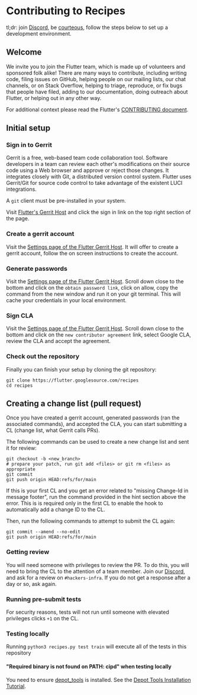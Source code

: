 Contributing to Recipes
=======================

tl;dr: join [Discord](https://github.com/flutter/flutter/wiki/Chat), be [courteous](https://github.com/flutter/flutter/blob/master/CODE_OF_CONDUCT.md),
follow the steps below to set up a development environment.

Welcome
-------

We invite you to join the Flutter team, which is made up of volunteers and sponsored folk alike!
There are many ways to contribute, including writing code, filing issues on GitHub, helping people
on our mailing lists, our chat channels, or on Stack Overflow, helping to triage, reproduce, or
fix bugs that people have filed, adding to our documentation,
doing outreach about Flutter, or helping out in any other way.

For additional context please read the Flutter's [CONTRIBUTING document](https://github.com/flutter/flutter/blob/master/CONTRIBUTING.md).

Initial setup
-------------

### Sign in to Gerrit

Gerrit is a free, web-based team code collaboration tool. Software developers in a team can review each other's
modifications on their source code using a Web browser and approve or reject those changes. It integrates closely
with Git, a distributed version control system. Flutter uses Gerrit/Git for source code control to take advantage
of the existent LUCI integrations.

A `git` client must be pre-installed in your system.

Visit [Flutter's Gerrit Host](https://flutter-review.googlesource.com/) and click the sign in link on the
top right section of the page.


### Create a gerrit account

Visit the [Settings page of the Flutter Gerrit Host](https://flutter-review.googlesource.com/settings/). It will
offer to create a gerrit account, follow the on screen instructions to create the account.


### Generate passwords

Visit the [Settings page of the Flutter Gerrit Host](https://flutter-review.googlesource.com/settings/). Scroll
down close to the bottom and click on the `obtain password link`, click on allow, copy the command from the new window
and run it on your git terminal. This will cache your credentials in your local environment.


### Sign CLA

Visit the [Settings page of the Flutter Gerrit Host](https://flutter-review.googlesource.com/settings/). Scroll down
close to the bottom and click on the `new contributor agreement` link, select Google CLA, review the CLA and accept the
agreement.


### Check out the repository

Finally you can finish your setup by cloning the git repository:

```
git clone https://flutter.googlesource.com/recipes
cd recipes
```

Creating a change list (pull request)
-------------------------------------

Once you have created a gerrit account, generated passwords (ran the associated commands), and accepted
the CLA, you can start submitting a CL (change list, what Gerrit calls PRs).

The following commands can be used to create a new change list and sent it for review:

```
git checkout -b <new_branch>
# prepare your patch, run git add <files> or git rm <files> as appropriate
git commit
git push origin HEAD:refs/for/main
```

If this is your first CL and you get an error related to  "missing Change-Id in message footer",
run the command provided in the hint section above the error. This is is required only in the first
CL to enable the hook to automatically add a change ID to the CL.

Then, run the following commands to attempt to submit the CL again:

```
git commit --amend --no-edit
git push origin HEAD:refs/for/main
```

### Getting review

You will need someone with privileges to review the PR. To do this,
you will need to bring the CL to the attention of a team member. Join
our [Discord](https://github.com/flutter/flutter/wiki/Chat), and ask
for a review on `#hackers-infra`. If you do not get a response after a
day or so, ask again.


### Running pre-submit tests

For security reasons, tests will not run until someone with elevated
privileges clicks `+1` on the CL.


### Testing locally

Running `python3 recipes.py test train` will execute all of the tests in this repository

#### "Required binary is not found on PATH: cipd" when testing locally

You need to ensure [depot_tools](https://chromium.googlesource.com/chromium/tools/depot_tools.git) is installed.
See the [Depot Tools Installation Tutorial](https://commondatastorage.googleapis.com/chrome-infra-docs/flat/depot_tools/docs/html/depot_tools_tutorial.html#_setting_up).
